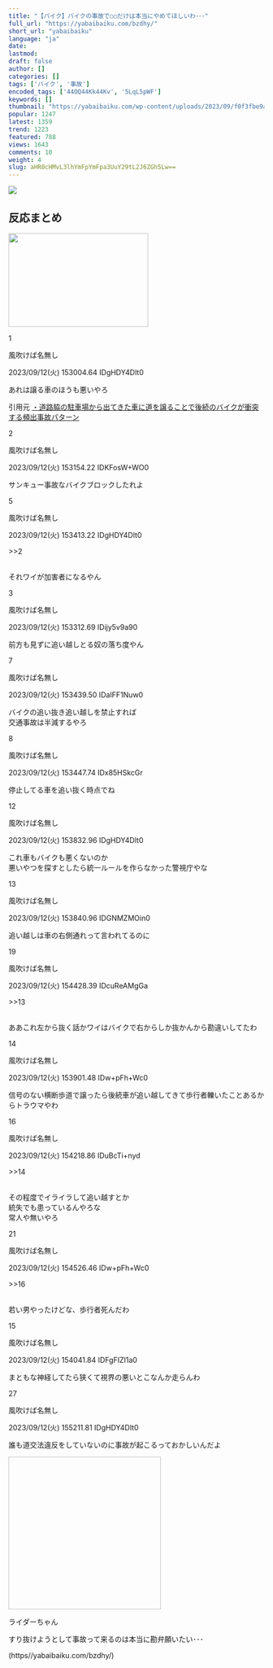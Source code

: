 ```yaml
---
title: "【バイク】バイクの事故で○○だけは本当にやめてほしいわ･･･"
full_url: "https://yabaibaiku.com/bzdhy/"
short_url: "yabaibaiku"
language: "ja"
date: 
lastmod: 
draft: false
author: []
categories: []
tags: ['バイク', '事故']
encoded_tags: ['44OQ44Kk44Kv', '5LqL5pWF']
keywords: []
thumbnail: "https://yabaibaiku.com/wp-content/uploads/2023/09/f0f3fbe9ae5b723bf7d7a1a5197ddd84.jpg"
popular: 1247
latest: 1359
trend: 1223
featured: 788
views: 1643
comments: 10
weight: 4
slug: aHR0cHMvL3lhYmFpYmFpa3UuY29tL2J6ZGh5Lw==
---
```


![](https://yabaibaiku.com/wp-content/uploads/2023/09/f0f3fbe9ae5b723bf7d7a1a5197ddd84.jpg)

<div><h2>反応まとめ</h2> <p><img src='https//yabaibaiku.com/wp-content/uploads/2023/09/f0f3fbe9ae5b723bf7d7a1a5197ddd84.jpg' alt='' width='275' height='184' class='alignnone size-full wp-image-10451'></p> <p class='t_h'><p>1 <p>風吹けば名無し</p> <p> 2023/09/12(火) 153004.64 IDgHDY4Dlt0</p></p></p> <p class='t_b'><p> あれは譲る車のほうも悪いやろ </p></p> <p></p> <p>引用元 <a href='https//eagle.5ch.net/test/read.cgi/livejupiter/1694500204/' target='_blank' rel='noopener'>・道路脇の駐車場から出てきた車に道を譲ることで後続のバイクが衝突する頻出事故パターン </a></p> <p></p> <p class='t_h'><p>2 <p>風吹けば名無し</p> <p> 2023/09/12(火) 153154.22 IDKFosW+WO0</p></p></p> <p class='t_b'><p> サンキュー事故なバイクブロックしたれよ </p></p> <p></p> <p class='t_h t_i'><p>5 <p>風吹けば名無し</p> <p> 2023/09/12(火) 153413.22 IDgHDY4Dlt0</p></p></p> <p class='t_b t_i'><p> <p class='anchor'>>>2</p> <br> それワイが加害者になるやん </p></p> <p></p> <p class='t_h'><p>3 <p>風吹けば名無し</p> <p> 2023/09/12(火) 153312.69 IDijy5v9a90</p></p></p> <p class='t_b'><p> 前方も見ずに追い越しとる奴の落ち度やん </p></p> <p></p> <p class='t_h'><p>7 <p>風吹けば名無し</p> <p> 2023/09/12(火) 153439.50 IDaIFF1Nuw0</p></p></p> <p class='t_b'><p> バイクの追い抜き追い越しを禁止すれば <br> 交通事故は半減するやろ </p></p> <p></p> <p class='t_h'><p>8 <p>風吹けば名無し</p> <p> 2023/09/12(火) 153447.74 IDx85HSkcGr</p></p></p> <p class='t_b'><p> 停止してる車を追い抜く時点でね </p></p> <p></p> <p class='t_h'><p>12 <p>風吹けば名無し</p> <p> 2023/09/12(火) 153832.96 IDgHDY4Dlt0</p></p></p> <p class='t_b'><p> これ車もバイクも悪くないのか <br> 悪いやつを探すとしたら統一ルールを作らなかった警視庁やな </p></p> <p></p> <p class='t_h'><p>13 <p>風吹けば名無し</p> <p> 2023/09/12(火) 153840.96 IDGNMZMOin0</p></p></p> <p class='t_b'><p> 追い越しは車の右側通れって言われてるのに </p></p> <p></p> <p class='t_h t_i'><p>19 <p>風吹けば名無し</p> <p> 2023/09/12(火) 154428.39 IDcuReAMgGa</p></p></p> <p class='t_b t_i'><p> <p class='anchor'>>>13</p> <br> ああこれ左から抜く話かワイはバイクで右からしか抜かんから勘違いしてたわ </p></p> <p></p> <p class='t_h'><p>14 <p>風吹けば名無し</p> <p> 2023/09/12(火) 153901.48 IDw+pFh+Wc0</p></p></p> <p class='t_b'><p> 信号のない横断歩道で譲ったら後続車が追い越してきて歩行者轢いたことあるからトラウマやわ </p></p> <p></p> <p class='t_h t_i'><p>16 <p>風吹けば名無し</p> <p> 2023/09/12(火) 154218.86 IDuBcTi+nyd</p></p></p> <p class='t_b t_i'><p> <p class='anchor'>>>14</p> <br> その程度でイライラして追い越すとか <br> 統失でも患っているんやろな <br> 常人や無いやろ </p></p> <p></p> <p class='t_h t_i'><p>21 <p>風吹けば名無し</p> <p> 2023/09/12(火) 154526.46 IDw+pFh+Wc0</p></p></p> <p class='t_b t_i'><p> <p class='anchor'>>>16</p> <br> 若い男やったけどな、歩行者死んだわ </p></p> <p></p> <p class='t_h'><p>15 <p>風吹けば名無し</p> <p> 2023/09/12(火) 154041.84 IDFgFIZI1a0</p></p></p> <p class='t_b'><p> まともな神経してたら狭くて視界の悪いとこなんか走らんわ </p></p> <p></p> <p class='t_h'><p>27 <p>風吹けば名無し</p> <p> 2023/09/12(火) 155211.81 IDgHDY4Dlt0</p></p></p> <p class='t_b'><p> 誰も道交法違反をしていないのに事故が起こるっておかしいんだよ </p></p> <p></p> <img alt='' width='300' height='300' class='alignnone size-medium wp-image-14678 lazyload'> <p class='name'>ライダーちゃん</p> <p class='text sc_balloon left white'> すり抜けようとして事故って来るのは本当に勘弁願いたい･･･ </p> <p id='6988fb4f07891dee84f4e622e9ff372e'> </p></div>

(https//yabaibaiku.com/bzdhy/)
